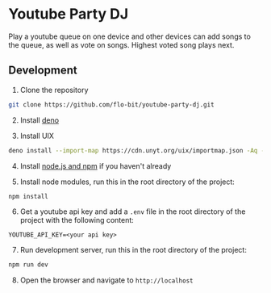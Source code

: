 # Youtube Party DJ

Play a youtube queue on one device and other devices can add songs to the queue, as well as vote on songs. Highest voted song plays next.

## Development

1. Clone the repository

```bash
git clone https://github.com/flo-bit/youtube-party-dj.git
```

2. Install [deno](https://docs.deno.com/runtime/manual/getting_started/installation)

3. Install UIX

```bash
deno install --import-map https://cdn.unyt.org/uix/importmap.json -Aq -n uix https://cdn.unyt.org/uix/run.ts
```

4. Install [node.js and npm](https://docs.npmjs.com/downloading-and-installing-node-js-and-npm) if you haven't already

5. Install node modules, run this in the root directory of the project:

```bash
npm install
```

6. Get a youtube api key and add a `.env` file in the root directory of the project with the following content:

```env
YOUTUBE_API_KEY=<your api key>
```

7. Run development server, run this in the root directory of the project:

```bash
npm run dev
```

8. Open the browser and navigate to `http://localhost`
